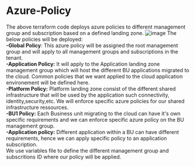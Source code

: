 # Azure-Policy
The above terraform code deploys azure policies to different management group and subscription based on a defined landing zone.
![image](https://github.com/Armandkeza/Azure-Policy/assets/4728642/bb7ff3a6-33cf-46a3-820f-1af81be6851b)
The below policies will be deployed:  
**-Global Policy**: This azure policy will be assigned the root management group and will apply to all management groups and subscriptions in the tenant.    
**-Application Policy:** It will apply to the Application landing zone management group which will host the different BU applications migrated to the cloud. Common policies that we want applied to the cloud application environement will be defined here.  
**-Platform Policy:** Platform landing zone consist of the different shared infrastructure that will be used by the application such connectivity, identity,security,etc. We will enforce specific azure policies for our shared infrastructure ressources.    
**-BU1 Policy:** Each Business unit migrating to the cloud can have it's own specific requirements and we can enforce specific azure policy on the BU management group.    
**-Application policy:** Different application within a BU can have different requirements, hence we can apply specific policy to an application subscription.    
We use variables file to define the different management group and subscritions ID where our policy will be applied.  
